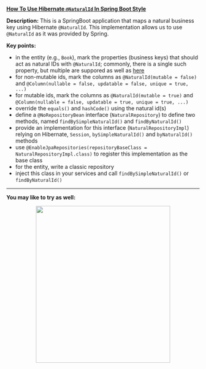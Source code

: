 
**[How To Use Hibernate `@NaturalId` In Spring Boot Style](https://github.com/AnghelLeonard/Hibernate-SpringBoot/tree/master/HibernateSpringBootNaturalIdImpl)**

**Description:** This is a SpringBoot application that maps a natural business key using Hibernate `@NaturalId`. This implementation allows us to use `@NaturalId` as it was provided by Spring.

**Key points:**
- in the entity (e.g., `Book`), mark the properties (business keys) that should act as natural IDs with `@NaturalId`; commonly, there is a single such property, but multiple are suppored as well as [here](https://docs.jboss.org/hibernate/orm/5.0/mappingGuide/en-US/html/ch07.html)
- for non-mutable ids, mark the columns as `@NaturalId(mutable = false)` and `@Column(nullable = false, updatable = false, unique = true, ...)`
- for mutable ids, mark the columns as `@NaturalId(mutable = true)` and `@Column(nullable = false, updatable = true, unique = true, ...)`
- override the `equals()` and `hashCode()` using the natural id(s)
- define a `@NoRepositoryBean` interface (`NaturalRepository`) to define two methods, named `findBySimpleNaturalId()` and `findByNaturalId()`
- provide an implementation for this interface (`NaturalRepositoryImpl`) relying on Hibernate, `Session`, `bySimpleNaturalId()` and `byNaturalId()` methods
- use `@EnableJpaRepositories(repositoryBaseClass = NaturalRepositoryImpl.class)` to register this implementation as the base class
- for the entity, write a classic repository
- inject this class in your services and call `findBySimpleNaturalId()` or `findByNaturalId()`

-------------------------------

**You may like to try as well:**
<a href="https://leanpub.com/java-persistence-performance-illustrated-guide"><p align="center"><img src="https://github.com/AnghelLeonard/Hibernate-SpringBoot/blob/master/Java%20Persistence%20Performance%20Illustrated%20Guide.jpg" height="410" width="350"/></p></a>
